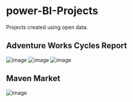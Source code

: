# power-BI-Projects
Projects created using open data.


## Adventure Works Cycles Report
![image](https://user-images.githubusercontent.com/102907354/213901936-b3d373ed-05b8-4239-b8f5-99c76d6d69e2.png)
![image](https://user-images.githubusercontent.com/102907354/213901949-fe5fdca8-0196-444c-8792-bfe09cd76645.png)
![image](https://user-images.githubusercontent.com/102907354/213901997-e7636eae-c4b1-43ba-9fbb-8b56951bf23b.png)

## Maven Market
![image](https://user-images.githubusercontent.com/102907354/214345828-6d32cf85-e871-4af8-a46e-e2fd1e07bd65.png)
